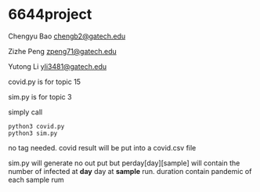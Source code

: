 # 6644project

Chengyu Bao chengb2@gatech.edu
  
Zizhe Peng  zpeng71@gatech.edu
  
Yutong Li   yli3481@gatech.edu

covid.py is for topic 15

sim.py is for topic 3

simply call 
```
python3 covid.py
python3 sim.py 
```
no tag needed.
covid result will be put into a covid.csv file

sim.py will generate no out put but perday[day][sample] will contain the number of infected at **day** day at **sample** run. 
duration contain pandemic of each sample rum
